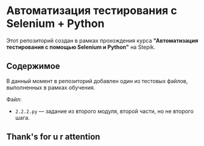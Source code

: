 # Автоматизация тестирования с Selenium + Python

Этот репозиторий создан в рамках прохождения курса **"Автоматизация тестирования с помощью Selenium и Python"** на Stepik.

## Содержимое

В данный момент в репозиторий добавлен один из тестовых файлов, выполненных в рамках обучения.

Файл:
- `2.2.2.py` — задание из второго модуля, второй части, но не второго шага.

## Thank's for u r attention
